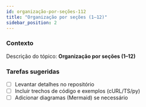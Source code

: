 ```yaml
---
id: organização-por-seções-112
title: "Organização por seções (1–12)"
sidebar_position: 2
---
```


<!-- Conteúdo inicial (stub). Preencha com detalhes do projeto. -->

### Contexto
Descrição do tópico: **Organização por seções (1–12)**

### Tarefas sugeridas
- [ ] Levantar detalhes no repositório
- [ ] Incluir trechos de código e exemplos (cURL/TS/py)
- [ ] Adicionar diagramas (Mermaid) se necessário
